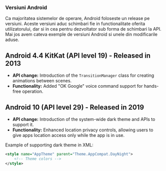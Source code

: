 ### Versiuni Android

Ca majoritatea sistemelor de operare, Android foloseste un release pe versiuni.
Aceste versiuni aduc schimbari fie in functionalitate oferita utilizatorului, dar si in cea pentru 
dezvoltator sub forma de schimbari la API. Mai jos avem cateva exemple de versiuni Android si unele din
modificarile aduse.

## Android 4.4 KitKat (API level 19) - Released in 2013

- **API change:** Introduction of the `TransitionManager` class for creating animations between scenes.
- **Functionality:** Added "OK Google" voice command support for hands-free operation.

## Android 10 (API level 29) - Released in 2019

- **API change:** Introduction of the system-wide dark theme and APIs to support it.
- **Functionality:** Enhanced location privacy controls, allowing users to give apps location access only while the app is in use.

Example of supporting dark theme in XML:

```xml
<style name="AppTheme" parent="Theme.AppCompat.DayNight">
    <!-- Theme colors -->
</style>
```
